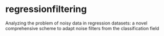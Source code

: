 # regressionfiltering
Analyzing the problem of noisy data in regression datasets: a novel comprehensive scheme to adapt noise filters from the classification field
